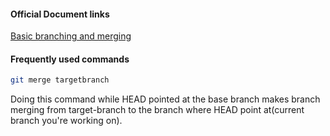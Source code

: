 #### Official Document links
[Basic branching and merging](https://git-scm.com/book/en/v2/Git-Branching-Basic-Branching-and-Merging)

#### Frequently used commands
```bash
git merge targetbranch
```
Doing this command while HEAD pointed at the base branch makes branch merging from target-branch to
the branch where HEAD point at(current branch you're working on).
